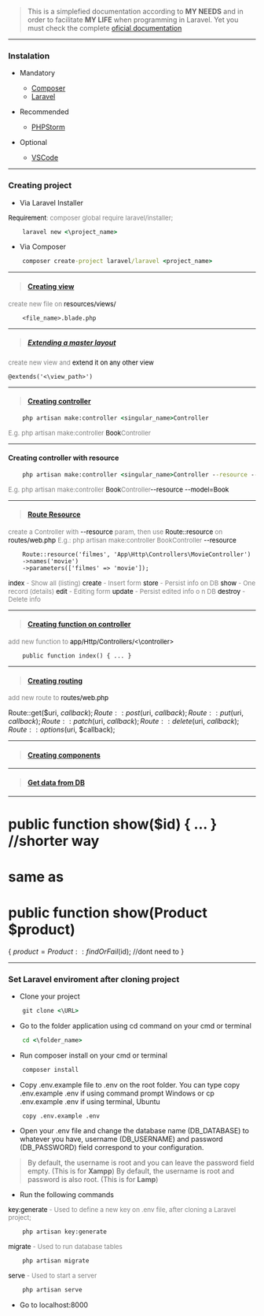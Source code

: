 > This is a simplefied documentation according to **MY NEEDS** and in order to facilitate **MY LIFE** when programming in Laravel. Yet you must check the complete [oficial documentation][documentation]

<hr>

### Instalation

- Mandatory
    - [Composer][composer]
    - [Laravel][laravel]

- Recommended
    - [PHPStorm][phpstorm]

- Optional
    - [VSCode][vscode]

<hr>

### Creating project

- Via Laravel Installer

<small style="color:grey;font-size:13px"><span style="color:	#000">Requirement</span>: composer global require laravel/installer;</small>

```cmd
    laravel new <\project_name>
```

- Via Composer

```cmd
    composer create-project laravel/laravel <project_name>
```

<hr>

> #### [Creating view][view]

<small style="color:grey;font-size:13px">create new file on <span style="color:#000">resources/views/</span></small>

```dir
    <file_name>.blade.php
```

<hr>

> ##### [Extending a master layout][extending]

<small style="color:grey;font-size:13px">create new view and <span style="color:#000">extend it on any other view</span></small>

```blade
@extends('<\view_path>')
```

<hr>

> #### [Creating controller][controller]

```cmd
    php artisan make:controller <singular_name>Controller
```

<small style="color:grey;font-size:13px">E.g. php artisan make:controller <span style="color:#000">Book</span>Controller</small>

<hr>

#### Creating controller with resource

```cmd
    php artisan make:controller <singular_name>Controller --resource --model=<model_name>
```

<small style="color:grey;font-size:13px">E.g. php artisan make:controller <span style="color:#000">Book</span>Controller<span style="color:#000">--resource --model=Book</span></small>

<hr>

> #### [Route Resource][resource]

<small style="color:grey;font-size:13px">create a Controller with <span style="color:#000">--resource</span> param, then use <span style="color:#000">Route::resource</span> on <span style="color:#000">routes/web.php</span></small>
<small style="color:grey;font-size:13px"><span style="color:#000"></span>E.g.: php artisan make:controller BookController <span style="color:#000">--resource</span></small>

```
    Route::resource('filmes', 'App\Http\Controllers\MovieController')
    ->names('movie')
    ->parameters(['filmes' => 'movie']);
```

<small style="color:grey;font-size:13px"><span style="color:#000">index</span> - Show all (listing)</small>
<small style="color:grey;font-size:13px"><span style="color:#000">create</span> - Insert form</small>
<small style="color:grey;font-size:13px"><span style="color:#000">store</span> - Persist info on DB</small>
<small style="color:grey;font-size:13px"><span style="color:#000">show</span> - One record (details)</small>
<small style="color:grey;font-size:13px"><span style="color:#000">edit</span> - Editing form</small>
<small style="color:grey;font-size:13px"><span style="color:#000">update</span> - Persist edited info o n DB</small>
<small style="color:grey;font-size:13px"><span style="color:#000">destroy</span> - Delete info</small>

<hr>

> #### [Creating function on controller][function]

<small style="color:grey;font-size:13px">add new function to <span style="color:#000">app/Http/Controllers/<\controller></span></small>

```
    public function index() { ... }
```

<hr>

> #### [Creating routing][routing]

<small style="color:grey;font-size:13px">add new route to <span style="color:#000">routes/web.php</span></small>

Route::get($uri, $callback);
Route::post($uri, $callback);
Route::put($uri, $callback);
Route::patch($uri, $callback);
Route::delete($uri, $callback);
Route::options($uri, $callback);

<hr>

> #### [Creating components][components]

<hr>

> #### [Get data from DB][first]

<hr>

# public function show($id) { ... } //shorter way
# same as
# public function show(Product $product)
{ 
    $product = Product::findOrFail($id); //dont need to
}

<hr>

### Set Laravel enviroment after cloning project

- Clone your project

```cmd
    git clone <\URL>
```

- Go to the folder application using cd command on your cmd or terminal

```cmd
    cd <\folder_name>
```

- Run composer install on your cmd or terminal

```cmd
    composer install
```

- Copy .env.example file to .env on the root folder. You can type copy .env.example .env if using command prompt Windows or cp .env.example .env if using terminal, Ubuntu

```
    copy .env.example .env
```

- Open your .env file and change the database name (DB_DATABASE) to whatever you have, username (DB_USERNAME) and password (DB_PASSWORD) field correspond to your configuration.
> By default, the username is root and you can leave the password field empty. (This is for **Xampp**)
> By default, the username is root and password is also root. (This is for **Lamp**)

- Run the following commands

<small style="color:grey;font-size:13px"><span style="color:	#000">key:generate</span> - Used to define a new key on .env file, after cloning a Laravel project;</small>

```cmd
    php artisan key:generate
```

<small style="color:grey;font-size:13px"><span style="color:	#000">migrate</span> - Used to run database tables</small>

```cmd
    php artisan migrate
```

<small style="color:grey;font-size:13px"><span style="color:	#000">serve</span> - Used to start a server</small>

```cmd
    php artisan serve
```

- Go to localhost:8000

[documentation]: https://laravel.com/docs/
[composer]: https://getcomposer.org/
[laravel]: https://laravel.com/
[phpstorm]: https://www.jetbrains.com/phpstorm/
[vscode]: https://code.visualstudio.com
[view]: https://laravel.com/docs/8.x/views#creating-and-rendering-views
[extending]: https://laravel.com/docs/8.x/blade#extending-a-layout
[controller]: https://laravel.com/docs/8.x/controllers#basic-controllers
[function]: https://laravel.com/docs/8.x/routing#the-default-route-files
[routing]: https://laravel.com/docs/8.x/routing#basic-routing
[resource]: https://laravel.com/docs/8.x/controllers#resource-controllers
[components]: []
[first]: []